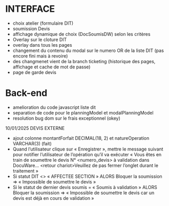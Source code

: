# INTERFACE

- choix atelier (formulaire DIT)
- soumission Devis
- affichage dynamique de choix (DocSoumisDW) selon les critères
- Overlay sur le cloture DIT
- overlay dans tous les pages
- changement du contenu du modal sur le numero OR de la liste DIT (pas encore fini mais à revoire)
- des changmenet vient de la branch ticketing (historique des pages, affichage et cache de mot de passe)
- page de garde devis

# Back-end

- amelioration du code javascript liste dit
- separation de code pour le planningModel et modalPlanningModel
- resolution bug dom sur le frais exceptionnel (okey)

10/01/2025
DEVIS EXTERNE
- ajout colonne montantForfait DECIMAL(18, 2) et natureOperation VARCHAR(3) (fait)
- Quand l’utilisateur clique sur « Enregistrer », mettre le message suivant pour notifier
l’utilisateur de l’opération qu’il va exécuter « Vous êtes en train de soumettre le devis N°
&lt;numero_devis&gt; à validation dans DocuWare… &lt;retour chariot&gt;Veuillez de pas fermer
l’onglet durant le traitement »
- Si statut DIT <> « AFFECTEE SECTION » ALORS Bloquer la soumission => « Impossible de soumettre le devis »
- Si le statut de dernier devis soumis = « Soumis à validation » ALORS Bloquer la soumission => « Impossible de soumettre le devis car un devis est déjà en cours de validation »

